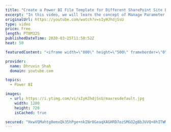 ```yaml
---
title: "Create a Power BI File Template for Different SharePoint Site Every Time"
excerpt: "In this video, we will learn the concept of Manage Parameter in Power BI. Sometimes, there are situations where you have different data source with the same list structure schema to generate the report. At that time this concept will be very useful to you. Here, we have two different SharePoint Site."
originalUrl: https://youtube.com/watch?v=sIyHJhdjSsU
type: video
price: Free
length: PT8M32S
publishedDateTime: 2020-03-25T11:50:52Z
heat: 50

featuredContent: "<iframe width=\"800\" height=\"500\" frameborder=\"0\" src=\"https://www.youtube.com/embed/sIyHJhdjSsU\" allow=\"accelerometer; autoplay; encrypted-media; gyroscope; picture-in-picture\" allowfullscreen></iframe>"

provider:
  name: Dhruvin Shah
  domain: youtube.com

topics:
  - Power BI

images:
  - url: https://i.ytimg.com/vi/sIyHJhdjSsU/maxresdefault.jpg
    width: 1280
    height: 720
    isCached: true

secured: "HxwVQMahtg0emxQk35hPge+nkINr0GeaqXAGHRD7ozSMGO2gBbJUVQ+8hITWMAQMfwUQZBnM6P2ru20Pv2+aEpjzXeRHmpONISaQ3sw2RpNr+KIKCBOxVZoY5qPNDNURc4nmRV2IbZOddrfw5D/9e7FVewnpofj20K02CYSgHBuM58MXn3un/OEjFHzsnqULyZxdArEgXAnS8rJbegGt3MVlCevn2BJh9uZAeCk0mTC8i3LP7gd4fpbYrsA36zodoDKHAeJw80thGYNuEyZhH5aMwrZ4ZWgEwzEy2ROorgAcl+Pz8kPf7RCYLvdfyuR8LyLddR4myp7NHW40zzT/5U/mb2DyIPx4Bfr1gLzozKfLPFtzXbN+UhPnByDO6gOzoz/5PcUsDW9pzn1teElfhbsjRRN1iTPNODFoCDpSmvc=;bqaxgPTDX9fR5Meka0DgHA=="
---
```


